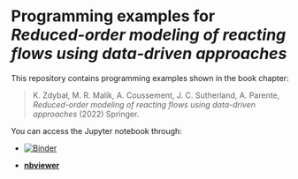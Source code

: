 # Programming examples for *Reduced-order modeling of reacting flows using data-driven approaches*

This repository contains programming examples shown in the book chapter:

> K. Zdybał, M. R. Malik, A. Coussement, J. C. Sutherland, A. Parente, *Reduced-order modeling of reacting flows using data-driven approaches* (2022) Springer.

You can access the Jupyter notebook through:

- [![Binder](https://mybinder.org/badge_logo.svg)]([![Binder](https://mybinder.org/badge_logo.svg)](https://mybinder.org/v2/gh/kamilazdybal/ROM-of-reacting-flows-Springer/main?labpath=PCAfold-programming-examples.ipynb))

- [**nbviewer**](https://nbviewer.org/github/kamilazdybal/ROM-of-reacting-flows-Springer/blob/main/PCAfold-programming-examples.ipynb)
